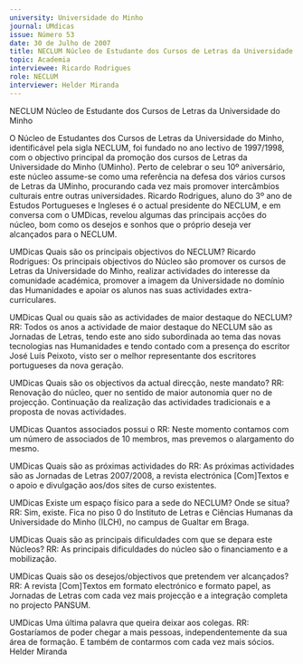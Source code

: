 ```yaml
---
university: Universidade do Minho
journal: UMdicas
issue: Número 53
date: 30 de Julho de 2007
title: NECLUM Núcleo de Estudante dos Cursos de Letras da Universidade do Minho
topic: Academia
interviewee: Ricardo Rodrigues
role: NECLUM
interviewer: Helder Miranda
---
```


NECLUM Núcleo de Estudante dos Cursos de Letras da Universidade do Minho

O Núcleo de Estudantes dos Cursos de Letras da
Universidade do Minho, identificável pela sigla
NECLUM, foi fundado no ano lectivo de
1997/1998, com o objectivo principal da
promoção dos cursos de Letras da Universidade
do Minho (UMinho).
Perto de celebrar o seu 10º aniversário, este
núcleo assume-se como uma referência na
defesa dos vários cursos de Letras da UMinho,
procurando cada vez mais promover intercâmbios
culturais entre outras universidades.
Ricardo Rodrigues, aluno do 3º ano de Estudos
Portugueses e Ingleses é o actual presidente do
NECLUM, e em conversa com o UMDicas,
revelou algumas das principais acções do núcleo,
bom como os desejos e sonhos que o próprio
deseja ver alcançados para o NECLUM.


UMDicas Quais são os principais objectivos do
NECLUM?
Ricardo Rodrigues: Os principais objectivos do
Núcleo são promover os cursos de Letras da
Universidade do Minho, realizar actividades do
interesse da comunidade académica, promover a
imagem da Universidade no domínio das
Humanidades e apoiar os alunos nas suas
actividades extra-curriculares.


UMDicas Qual ou quais são as actividades de
maior destaque do NECLUM?
RR: Todos os anos a actividade de maior
destaque do NECLUM são as Jornadas de Letras,
tendo este ano sido subordinada ao tema das
novas tecnologias nas Humanidades e tendo
contado com a presença do escritor José Luís
Peixoto, visto ser o melhor representante dos
escritores portugueses
da nova geração.


UMDicas Quais são os objectivos da actual
direcção, neste mandato?
RR: Renovação do núcleo, quer no sentido de
maior autonomia quer no de projecção.
Continuação da realização das actividades
tradicionais e a proposta de novas actividades.


UMDicas Quantos associados possui o
RR: Neste momento contamos com um número
de associados de 10 membros, mas prevemos o
alargamento do mesmo.


UMDicas Quais são as próximas actividades do
RR: As próximas actividades são as Jornadas de
Letras 2007/2008, a revista electrónica
[Com]Textos e o apoio e divulgação aos/dos sites
de curso existentes.


UMDicas Existe um espaço físico para a sede do
NECLUM? Onde se situa?
RR: Sim, existe. Fica no piso 0 do Instituto de
Letras e Ciências Humanas da Universidade do
Minho (ILCH), no campus de Gualtar em Braga.


UMDicas Quais são as principais dificuldades
com que se depara este Núcleos?
RR: As principais dificuldades do núcleo são o
financiamento e a mobilização.


UMDicas Quais são os desejos/objectivos que
pretendem ver alcançados?
RR: A revista [Com]Textos em formato electrónico
e formato papel, as Jornadas de Letras com cada
vez mais projecção e a integração completa no
projecto PANSUM.


UMDicas Uma última palavra que queira deixar
aos colegas.
RR: Gostaríamos de poder chegar a mais
pessoas, independentemente da sua área de
formação. E também de contarmos com cada vez
mais sócios.
Helder Miranda